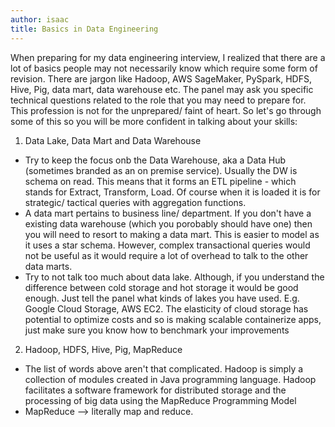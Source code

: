 ```yaml
---
author: isaac
title: Basics in Data Engineering
---
```


When preparing for my data engineering interview, I realized that there are a lot of basics people may not necessarily know which require some form of revision. There are jargon like Hadoop, AWS SageMaker, PySpark, HDFS, Hive, Pig, data mart, data warehouse etc. The panel may ask you specific technical questions related to the role that you may need to prepare for. This profession is not for the unprepared/ faint of heart. So let's go through some of this so you will be more confident in talking about your skills:

1) Data Lake, Data Mart and Data Warehouse

* Try to keep the focus onb the Data Warehouse, aka a Data Hub (sometimes branded as an on premise service). Usually the DW is schema on read. This means that it forms an ETL pipeline - which stands for Extract, Transform, Load. Of course when it is loaded it is for strategic/ tactical queries with aggregation functions.
* A data mart pertains to business line/ department. If you don't have a existing data warehouse (which you porobably should have one) then you will need to resort to making a data mart. This is easier to model as it uses a star schema. However, complex transactional queries would not be useful as it would require a lot of overhead to talk to the other data marts.
* Try to not talk too much about data lake. Although, if you understand the difference between cold storage and hot storage it would be good enough. Just tell the panel what kinds of lakes you have used. E.g. Google Cloud Storage, AWS EC2. The elasticity of cloud storage has potential to optimize costs and so is making scalable containerize apps, just make sure you know how to benchmark your improvements

2) Hadoop, HDFS, Hive, Pig, MapReduce

* The list of words above aren't that complicated. Hadoop is simply a collection of modules created in Java programming language. Hadoop facilitates a software framework for distributed storage and the processing of big data using the MapReduce Programming Model
* MapReduce --> literally map and reduce. 